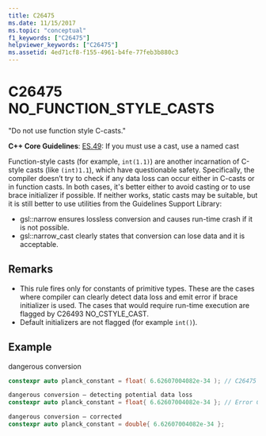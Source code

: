 ```yaml
---
title: C26475
ms.date: 11/15/2017
ms.topic: "conceptual"
f1_keywords: ["C26475"]
helpviewer_keywords: ["C26475"]
ms.assetid: 4ed71cf8-f155-4961-b4fe-77feb3b880c3
---
```

# C26475 NO_FUNCTION_STYLE_CASTS

"Do not use function style C-casts."

**C++ Core Guidelines**:
[ES.49](https://github.com/isocpp/CppCoreGuidelines/blob/master/CppCoreGuidelines.md#es49-if-you-must-use-a-cast-use-a-named-cast): If you must use a cast, use a named cast

Function-style casts (for example, `int(1.1)`) are another incarnation of C-style casts (like `(int)1.1`), which have questionable safety. Specifically, the compiler doesn’t try to check if any data loss can occur either in C-casts or in function casts. In both cases, it's better either to avoid casting or to use brace initializer if possible. If neither works, static casts may be suitable, but it is still better to use utilities from the Guidelines Support Library:

- gsl::narrow ensures lossless conversion and causes run-time crash if it is not possible.
- gsl::narrow_cast clearly states that conversion can lose data and it is acceptable.

## Remarks

- This rule fires only for constants of primitive types. These are the cases where compiler can clearly detect data loss and emit error if brace initializer is used. The cases that would require run-time execution are flagged by C26493 NO_CSTYLE_CAST.
- Default initializers are not flagged (for example `int()`).

## Example

dangerous conversion

```cpp
constexpr auto planck_constant = float( 6.62607004082e-34 ); // C26475
```

```cpp
dangerous conversion – detecting potential data loss
constexpr auto planck_constant = float{ 6.62607004082e-34 }; // Error C2397
```

```cpp
dangerous conversion – corrected
constexpr auto planck_constant = double{ 6.62607004082e-34 };
```
